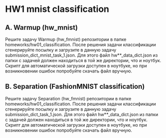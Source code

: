 # HW1 mnist classification

## A. Warmup (hw_mnist)
Решите задачу Warmup (hw_fmnist) репозитории в папке homeworks/hw01_classification. После решения задачи классификации сгенерируйте посылку и загрузите в данную задачу submission_dict_mnist_task_1.json. 
Для этого файл hw**_data_dict.json из папки с задачей должен находиться в той же директории, что и ноутбук. Скрипт для автоматической загрузки доступен в ноутбуке, но при возникновении ошибок попробуйте скачать файл вручную.

## B. Separation (FashionMNIST classification)
Решите задачу Separation (hw_fmnist) репозитории в папке homeworks/hw01_classification. После решения задачи классификации сгенерируйте посылку и загрузите в данную задачу submission_dict_task_1.json.
Для этого файл hw**_data_dict.json из папки с задачей должен находиться в той же директории, что и ноутбук. Скрипт для автоматической загрузки доступен в ноутбуке, но при возникновении ошибок попробуйте скачать файл вручную.
